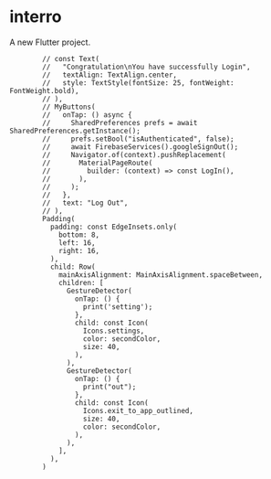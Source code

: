 # interro

A new Flutter project.



            // const Text(
            //   "Congratulation\nYou have successfully Login",
            //   textAlign: TextAlign.center,
            //   style: TextStyle(fontSize: 25, fontWeight: FontWeight.bold),
            // ),
            // MyButtons(
            //   onTap: () async {
            //     SharedPreferences prefs = await SharedPreferences.getInstance();
            //     prefs.setBool("isAuthenticated", false);
            //     await FirebaseServices().googleSignOut();
            //     Navigator.of(context).pushReplacement(
            //       MaterialPageRoute(
            //         builder: (context) => const LogIn(),
            //       ),
            //     );
            //   },
            //   text: "Log Out",
            // ),
            Padding(
              padding: const EdgeInsets.only(
                bottom: 8,
                left: 16,
                right: 16,
              ),
              child: Row(
                mainAxisAlignment: MainAxisAlignment.spaceBetween,
                children: [
                  GestureDetector(
                    onTap: () {
                      print('setting');
                    },
                    child: const Icon(
                      Icons.settings,
                      color: secondColor,
                      size: 40,
                    ),
                  ),
                  GestureDetector(
                    onTap: () {
                      print("out");
                    },
                    child: const Icon(
                      Icons.exit_to_app_outlined,
                      size: 40,
                      color: secondColor,
                    ),
                  ),
                ],
              ),
            )